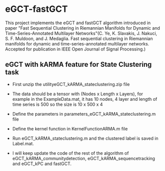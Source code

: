 # eGCT-fastGCT
This project implements the eGCT and fastGCT algorithm introduced in paper "Fast Sequential Clustering in Riemannian Manifolds for Dynamic and Time-Series-Annotated Multilayer 
Networks"(C. Ye, K. Slavakis, J. Nakuci, S. F. Muldoon, and J. Medaglia. Fast sequential clustering in Riemannian manifolds for dynamic and time-series-annotated multilayer networks. Accepted for publication in IEEE Open Journal of Signal Processing.)

## eGCT with kARMA feature for State Clustering task
* First unzip the utilityeGCT_kARMA_stateclustering.zip file
* The data should be a tensor with (Nodes x Length x Layers), for example in the ExampleData.mat, it has 10 nodes, 4 layer and length of time series is 500 so the size is 10 x 500 x 4
* Define the parameters in parameters_eGCT_kARMA_stateclustering.m file
* Define the kernel function in KernelFunctionARMA.m file
* Run eGCT_kARMA_stateclustering.m and the clustered label is saved in Label.mat.

* I will keep update the code of the rest of the algorithm of eGCT_kARMA_communitydetection, eGCT_kARMA_sequencetracking and eGCT_kPC and fastGCT.
